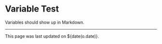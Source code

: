 # Variable Test

Variables should show up in Markdown.

---

This page was last updated on ${date(o.date)}.
